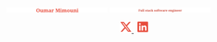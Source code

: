 <p>
  <img src="assets/name.svg" alt="omimouni" />
  <img src="assets/subtitle.svg" alt="Full Stack Software Engineer" />
</p>

<p align="center" dir="auto">
  <a href="https://x.com/oumarmimouni" target="_blank">
    <img src="assets/x.svg" alt="X" height="24" />
  </a>&#8287
  <a href="https://www.linkedin.com/in/oumarmimouni/" target="_blank">
    <img src="assets/linkedin.svg" alt="LinkedIn" height="24" />
  </a>
  
</p>

